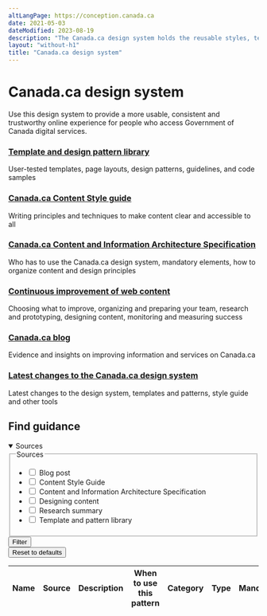 ```yaml
---
altLangPage: https://conception.canada.ca
date: 2021-05-03
dateModified: 2023-08-19
description: "The Canada.ca design system holds the reusable styles, templates and patterns that make Government of Canada digital services more usable, consistent and trustworthy."
layout: "without-h1"
title: "Canada.ca design system"
---
```

<h1 property="name" id="wb-cont" property="name headline" dir="ltr">Canada.ca design system</h1>
<p>Use this design system to provide a more usable, consistent and trustworthy online experience for people who access Government of Canada digital services.</p>
<section>
  <div class="row">
    <section class="wb-eqht gc-drmt">
      <div class="col-md-4">
        <h3 class="h5"><a href="{{ site.url }}/pattern-library.html">Template and design pattern library</a></h3>
        <p>User-tested templates, page layouts, design patterns, guidelines, and code samples</p>
      </div>
      <div class="col-md-4">
        <h3 class="h5"><a href="{{ site.url }}/style-guide/">Canada.ca Content Style guide</a></h3>
        <p>Writing principles and techniques to make content clear and accessible to all</p>
      </div>
      <div class="col-md-4">
        <h3 class="h5"><a href="{{ site.url }}/architecture/canada-content-information-architecture-specification.html">Canada.ca Content and Information Architecture Specification</a></h3>
        <p>Who has to use the Canada.ca design system, mandatory elements, how to organize content and design principles</p>
      </div>
      <div class="col-md-4">
        <h3 class="h5"><a href="{{ site.url }}/continuous-improvement.html">Continuous improvement of web content </a></h3>
        <p>Choosing what to improve, organizing and preparing your team, research and prototyping, designing content, monitoring and measuring success</p>
      </div>
      <div class="col-md-4">
        <h3 class="h5"><a href="{{ site.urlblogca }}">Canada.ca blog</a></h3>
        <p>Evidence and insights on improving information and services on Canada.ca</p>
      </div>
      <div class="col-md-4">
        <h3 class="h5"><a href="{{ site.url }}/about/latest-changes.html">Latest changes to the Canada.ca design system</a></h3>
        <p>Latest changes to the design system, templates and patterns, style guide and other tools</p>
      </div>
    </section>
  </div>
</section>
<section>
  <h2>Find guidance</h2>
  <div class="row mrgn-tp-md">
    <div class="col-md-3 small">
      <details open>
        <summary class="bg-primary text-center">Sources</summary>
        <form class="wb-tables-filter mrgn-lft-md mrgn-rght-md" data-bind-to="design">
          <div class="row">
            <div class="form-group">
              <fieldset>
                <legend class="wb-inv"><span class="field-name">Sources</span></legend>
                <ul class="list-unstyled">
                  <li class="checkbox">
                    <label for="dt_source1">
                      <input type="checkbox" id="dt_source1" name="dt_source" data-column="1" value="Blog post">
                      Blog post</label>
                  </li>
                  <li class="checkbox">
                    <label for="dt_source2">
                      <input type="checkbox" id="dt_source2" name="dt_source" data-column="1" value="Content Style Guide">
                      Content Style Guide</label>
                  </li>
                  <li class="checkbox">
                    <label for="dt_source3">
                      <input type="checkbox" id="dt_source3" name="dt_source" data-column="1" value="Content and Information Architecture Specification">
                      Content and Information Architecture Specification</label>
                  </li>
                  <li class="checkbox">
                    <label for="dt_source4">
                      <input type="checkbox" id="dt_source4" name="dt_source" data-column="1" value="Designing content">
                      Designing content</label>
                  </li>
                  <li class="checkbox">
                    <label for="dt_source5">
                      <input type="checkbox" id="dt_source5" name="dt_source" data-column="1" value="Research summary">
                      Research summary</label>
                  </li>
                  <li class="checkbox">
                    <label for="dt_source6">
                      <input type="checkbox" id="dt_source6" name="dt_source" data-column="1" value="Template and pattern library">
                      Template and pattern library</label>
                  </li>
                </ul>
              </fieldset>
            </div>
            <div class="col-md-12">
              <button type="submit" class="btn btn-primary full-width" aria-controls="dataset-filter"><span class="fas fa-filter mrgn-rght-sm"></span> Filter</button>
            </div>
            <div class="col-md-12 mrgn-tp-md">
              <button type="reset" class="btn btn-default full-width">Reset to defaults</button>
            </div>
          </div>
        </form>
      </details>
    </div>
    <div class="col-md-9">
      <div class="panel panel-default">
        <div class="mrgn-tp-md mrgn-bttm-md">
          <table class="wb-tables table table-striped small mrgn-tp-lg brdr-tp" aria-live="polite" id="design" data-page-length="25" data-wb-tables="{
            "bDeferRender": true,
            "ajaxSource": &quot;https://design.canada.ca/ajax/patterns-01-en.json&quot;,
            "order": [0, &quot;asc&quot;],
            "paging": true,
            "info": true,
            "columns": [
            { "data": "NAME", "className": &quot;&quot; },
            { "data": "SOURCE", "className": &quot;&quot; },
            { "data": "DESCRIPTION", "className": &quot;&quot;, &quot;orderable&quot;: false },
            { "data": ";WHENTOUSE",  "visible": false },
            { "data": "CATEGORY",  "visible": false },
            { "data": "TYPE",  "visible": false },
            { "data": "MANDATORY",  "visible": false },
            { "data": "TANDP",  "visible": false }
            ]
            }">
            <thead>
              <tr>
                <th class="col-md-05">Name</th>
                <th class="col-md-02">Source</th>
                <th class="col-md-05">Description</th>
                <th>When to use this pattern</th>
                <th>Category</th>
                <th>Type</th>
                <th>Mandatory</th>
                <th>Tempalates and patterns</th>
              </tr>
            </thead>
          </table>
        </div>
      </div>
    </div>
  </div>
</section>
